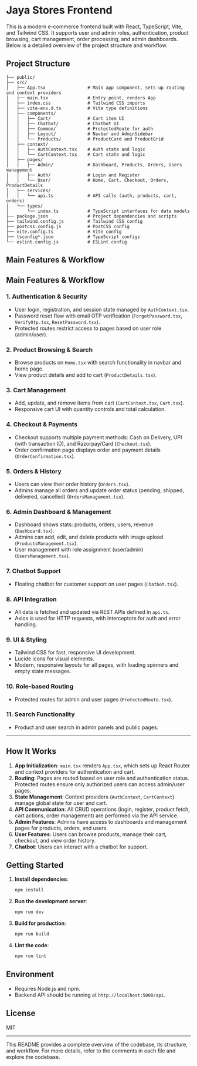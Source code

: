 # Jaya Stores Frontend

This is a modern e-commerce frontend built with React, TypeScript, Vite, and Tailwind CSS. It supports user and admin roles, authentication, product browsing, cart management, order processing, and admin dashboards. Below is a detailed overview of the project structure and workflow.

## Project Structure

```
├── public/
├── src/
│   ├── App.tsx                # Main app component, sets up routing and context providers
│   ├── main.tsx               # Entry point, renders App
│   ├── index.css              # Tailwind CSS imports
│   ├── vite-env.d.ts          # Vite type definitions
│   ├── components/
│   │   ├── Cart/              # Cart item UI
│   │   ├── Chatbot/           # Chatbot UI
│   │   ├── Common/            # ProtectedRoute for auth
│   │   ├── Layout/            # Navbar and AdminSidebar
│   │   └── Products/          # ProductCard and ProductGrid
│   ├── context/
│   │   ├── AuthContext.tsx    # Auth state and logic
│   │   └── CartContext.tsx    # Cart state and logic
│   ├── pages/
│   │   ├── Admin/             # Dashboard, Products, Orders, Users management
│   │   ├── Auth/              # Login and Register
│   │   └── User/              # Home, Cart, Checkout, Orders, ProductDetails
│   ├── services/
│   │   └── api.ts             # API calls (auth, products, cart, orders)
│   └── types/
│       └── index.ts           # TypeScript interfaces for data models
├── package.json               # Project dependencies and scripts
├── tailwind.config.js         # Tailwind CSS config
├── postcss.config.js          # PostCSS config
├── vite.config.ts             # Vite config
├── tsconfig*.json             # TypeScript configs
└── eslint.config.js           # ESLint config
```

## Main Features & Workflow


## Main Features & Workflow

### 1. Authentication & Security
- User login, registration, and session state managed by `AuthContext.tsx`.
- Password reset flow with email OTP verification (`ForgotPassword.tsx`, `VerifyOtp.tsx`, `ResetPassword.tsx`).
- Protected routes restrict access to pages based on user role (admin/user).

### 2. Product Browsing & Search
- Browse products on `Home.tsx` with search functionality in navbar and home page.
- View product details and add to cart (`ProductDetails.tsx`).

### 3. Cart Management
- Add, update, and remove items from cart (`CartContext.tsx`, `Cart.tsx`).
- Responsive cart UI with quantity controls and total calculation.

### 4. Checkout & Payments
- Checkout supports multiple payment methods: Cash on Delivery, UPI (with transaction ID), and Razorpay/Card (`Checkout.tsx`).
- Order confirmation page displays order and payment details (`OrderConfirmation.tsx`).

### 5. Orders & History
- Users can view their order history (`Orders.tsx`).
- Admins manage all orders and update order status (pending, shipped, delivered, cancelled) (`OrdersManagement.tsx`).

### 6. Admin Dashboard & Management
- Dashboard shows stats: products, orders, users, revenue (`Dashboard.tsx`).
- Admins can add, edit, and delete products with image upload (`ProductsManagement.tsx`).
- User management with role assignment (user/admin) (`UsersManagement.tsx`).

### 7. Chatbot Support
- Floating chatbot for customer support on user pages (`Chatbot.tsx`).

### 8. API Integration
- All data is fetched and updated via REST APIs defined in `api.ts`.
- Axios is used for HTTP requests, with interceptors for auth and error handling.

### 9. UI & Styling
- Tailwind CSS for fast, responsive UI development.
- Lucide icons for visual elements.
- Modern, responsive layouts for all pages, with loading spinners and empty state messages.

### 10. Role-based Routing
- Protected routes for admin and user pages (`ProtectedRoute.tsx`).

### 11. Search Functionality
- Product and user search in admin panels and public pages.

---

## How It Works

1. **App Initialization**: `main.tsx` renders `App.tsx`, which sets up React Router and context providers for authentication and cart.
2. **Routing**: Pages are routed based on user role and authentication status. Protected routes ensure only authorized users can access admin/user pages.
3. **State Management**: Context providers (`AuthContext`, `CartContext`) manage global state for user and cart.
4. **API Communication**: All CRUD operations (login, register, product fetch, cart actions, order management) are performed via the API service.
5. **Admin Features**: Admins have access to dashboards and management pages for products, orders, and users.
6. **User Features**: Users can browse products, manage their cart, checkout, and view order history.
7. **Chatbot**: Users can interact with a chatbot for support.

## Getting Started

1. **Install dependencies**:
   ```bash
   npm install
   ```
2. **Run the development server**:
   ```bash
   npm run dev
   ```
3. **Build for production**:
   ```bash
   npm run build
   ```
4. **Lint the code**:
   ```bash
   npm run lint
   ```

## Environment
- Requires Node.js and npm.
- Backend API should be running at `http://localhost:5000/api`.

## License
MIT

---
This README provides a complete overview of the codebase, its structure, and workflow. For more details, refer to the comments in each file and explore the codebase.
